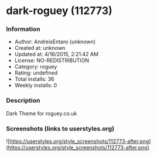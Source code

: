 # dark-roguey (112773)

### Information
- Author: AndreisEntaro (unknown)
- Created at: unknown
- Updated at: 4/16/2015, 2:21:42 AM
- License: NO-REDISTRIBUTION
- Category: roguey
- Rating: undefined
- Total installs: 36
- Weekly installs: 0


### Description
Dark Theme for roguey.co.uk


### Screenshots (links to userstyles.org)
![https://userstyles.org/style_screenshots/112773-after.png](https://userstyles.org/style_screenshots/112773-after.png)


